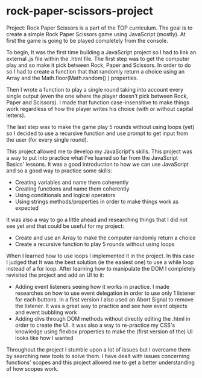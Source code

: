# rock-paper-scissors-project
Project: Rock Paper Scissors is a part of the TOP curriculum. The goal is to create a simple Rock Paper Scissors game using JavaScript (mostly). At first the game is going to be played completely from the console. 

To begin, It was the first time building a JavaScript project so I had to link an external .js file within the .html file. 
The first step was to get the computer play and so make it pick between Rock, Paper and Scissors. In order to do so I had to create a function that that randomly return a choice using an Array and the Math.floor(Math.random() ) properties.

Then I wrote a function to play a single round taking into account every single output (even the one where the player doesn't pick between Rock, Paper and Scissors). I made that function case-insensitive to make things work regardless of how the player writes his choice (with or without capital letters).

The last step was to make the game play 5 rounds without using loops (yet) so I decided to use a recursive function and use prompt to get input from the user (for every single round).

This project allowed me to develop my JavaScript's skills. This project was a way to put into practice what I've leaned so far from the JavaScript Basics' lessons. It was a good introduction to how we can use JavaScript and so a good way to practice some skills:
- Creating variables and name them coherently
- Creating functions and name them coherently
- Using conditionals and logical operators
- Using strings methods/properties in order to make things work as expected 

It was also a way to go a little ahead and researching things that I did not see yet and that could be useful for my project:
- Create and use an Array to make the computer randomly return a choice 
- Create a recursive function to play 5 rounds without using loops




When I learned how to use loops I implemented it in the project. In this case I judged that It was the best solution (ie the easiest one) to use a while loop instead of a for loop. 
After learning how to manipulate the DOM I completely revisited the project and add an UI to it:
- Adding event listeners seeing how it works in practice. I made researches on how to use event delegation in order to use only 1 listener for each buttons. In a first version I also used an Abort Signal to remove the listener.
It was a great way to practice and see how event objects and event bubbling work
- Adding divs through DOM methods without directly editing the .html in order to create the UI. It was also a way to re-practice my CSS's knowledge using flexbox properties to make the (first version of the) UI looks like how I wanted  

Throughout the project I stumble upon a lot of issues but I overcame them by searching new tools to solve them. I have dealt with issues concerning functions' scopes and this project allowed me to get a better understanding of how scopes work. 